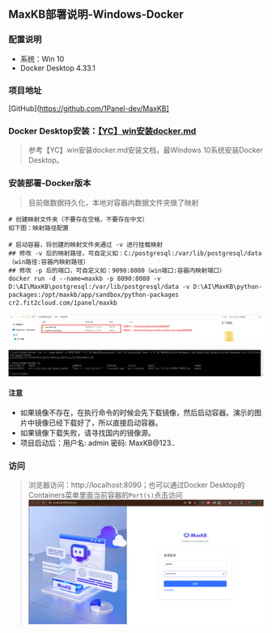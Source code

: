## MaxKB部署说明-Windows-Docker

### 配置说明
* 系统：Win 10
* Docker Desktop 4.33.1

### 项目地址
[GitHub](https://github.com/1Panel-dev/MaxKB]

### Docker Desktop安装：[【YC】win安装docker.md](../docker/【YC】win安装docker.md)
> 参考【YC】win安装docker.md安装文档，最Windows 10系统安装Docker Desktop。

### 安装部署-Docker版本
> 目前做数据持久化，本地对容器内数据文件夹做了映射
```shell
# 创建映射文件夹（不要存在空格，不要存在中文）
如下图：映射路径配置

# 启动容器，将创建的映射文件夹通过 -v 进行挂载映射
## 修改 -v 后的映射路径，可自定义如：C:/postgresql:/var/lib/postgresql/data（win路径:容器内映射路径）
## 修改 -p 后的端口，可自定义如：9090:8080（win端口:容器内映射端口）
docker run -d --name=maxkb -p 8090:8080 -v D:\AI\MaxKB\postgresql:/var/lib/postgresql/data -v D:\AI\MaxKB\python-packages:/opt/maxkb/app/sandbox/python-packages cr2.fit2cloud.com/1panel/maxkb
```
![映射路径配置](../resource/maxkb/maxkb-win-映射路径配置.png)

![启动容器](../resource/maxkb/maxkb-启动容器.png)
#### 注意
* 如果镜像不存在，在执行命令的时候会先下载镜像，然后启动容器。演示的图片中镜像已经下载好了，所以直接启动容器。
* 如果镜像下载失败，请寻找国内的镜像源。
* 项目启动后：用户名: admin 密码: MaxKB@123..

### 访问
> 浏览器访问：http://localhost:8090；也可以通过Docker Desktop的Containers菜单里面当前容器的`Port(s)`点击访问
![访问](../resource/maxkb/maxkb-访问.png)